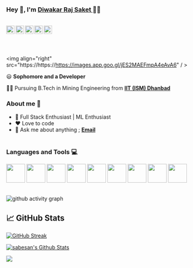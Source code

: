 ### Hey 👋, I'm [Diwakar Raj Saket ](https://github.com/diwakar-raj-saket) 👨‍💻
<br/>
<a href="https://twitter.com/Diwakar84637408">
  <img align="left" alt="DiwakarRaj's Twitter" width="22px" src="https://cdn.jsdelivr.net/npm/simple-icons@v3/icons/twitter.svg" />
</a>
<a href="https://www.linkedin.com/in/diwakar_-raj-saket-4670301b1/">
  <img align="left" alt="DiwakarRaj's Linkdein" width="22px" src="https://cdn.jsdelivr.net/npm/simple-icons@v3/icons/linkedin.svg" />
</a>
<a href="https://github.com/diwakar-raj-saket">
  <img align="left" alt="DiwakarRaj's Github" width="22px" src="https://cdn.jsdelivr.net/npm/simple-icons@v3/icons/github.svg" />
</a>
<a href="https://www.instagram.com/diwakar8797/">
  <img align="left" alt="DiwakarRaj's Instagram" width="22px" src="https://cdn.jsdelivr.net/npm/simple-icons@v3/icons/instagram.svg" />
</a>
<a href="https://www.facebook.com/diwakar.raj.5686322">
  <img align="left" alt="DiwakarRaj's Facebook" width="22px" src="https://cdn.jsdelivr.net/npm/simple-icons@v3/icons/facebook.svg" />
</a>


<br/><br/><br/>

<img align="right" src="https://https://https://images.app.goo.gl/jES2MAEFmpA4eAvA6" / >

:smiley: **Sophomore and a Developer** 

👨‍🎓 Pursuing B.Tech in Mining  Engineering from [**IIT (ISM) Dhanbad**](https://iitism.ac.in/) 

### About me :eyes:

- :dart: Full Stack Enthusiast | ML Enthusiast
- :heart: Love to code
- :e-mail: Ask me about anything ; [**Email**](mailto:rajdiwakar1912@gmail.com)
<br/><br/>

### Languages and Tools :computer:
<code><a><img height="50" src="https://user-images.githubusercontent.com/42747200/46140125-da084900-c26d-11e8-8ea7-c45ae6306309.png"></a></code>
<code><a><img height="50" src="https://www.vectorlogo.zone/logos/w3_html5/w3_html5-ar21.svg"></a></code>
<code><a><img height="50" src="css.jpeg"></a></code>
<code><a><img height="50" src="js.png"></a></code>
<code><a><img height="50" src="jupyter.svg"></a></code>
<code><a><img height="50" src="https://i.imgur.com/1P0s3sj.png"></a></code>
<code><a><img height="50" src="https://i.imgur.com/zGPaKHL.jpg?1"></a></code>
<code><a><img height="50" src="https://www.vectorlogo.zone/logos/github/github-ar21.svg"></a></code>
<code><a><img height="50" src="pythonlogo.png"></a></code>
<br/><br/>

![github activity graph](https://activity-graph.herokuapp.com/graph?username=diwakar-raj-saket&theme=xcode)

## &#x1f4c8; GitHub Stats

[![GitHub Streak](https://github-readme-streak-stats.herokuapp.com/?user=diwakar-raj-saket)](https://github.com/DenverCoder1/github-readme-streak-stats)

<a href="https://github.com/diwakar-raj-saket">
<img style="height=10rem; width=6rem" align="center" alt="sabesan's Github Stats" src="https://github-readme-stats.codestackr.vercel.app/api?username=diwakar-raj-saket&show_icons=true&hide_border=true&count_private=true&include_all_commits=true&theme=radical" /></a>
<p>       </p>
<a href="https://github.com/diwakar-raj-saket">
  <img align="center" src="https://github-readme-stats.anuraghazra1.vercel.app/api/top-langs/?username=diwakar-raj-saket&layout=compact&theme=radical" />
</a>
